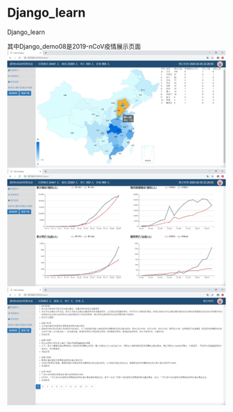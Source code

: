# Django_learn
Django_learn

其中Django_demo08是2019-nCoV疫情展示页面
![地图展示](https://github.com/Airseai6/Django_learn/raw/master/django_demo08/image/1.png)
![曲线展示](https://github.com/Airseai6/Django_learn/raw/master/django_demo08/image/2.png)
![新闻展示](https://github.com/Airseai6/Django_learn/raw/master/django_demo08/image/3.png)
